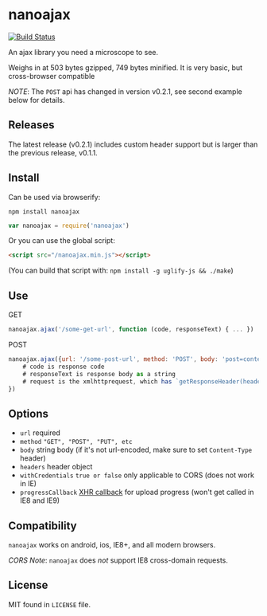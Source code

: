 nanoajax
========

[![Build Status](https://travis-ci.org/yanatan16/nanoajax.svg)](https://travis-ci.org/yanatan16/nanoajax)



An ajax library you need a microscope to see.

Weighs in at 503 bytes gzipped, 749 bytes minified. It is very basic, but cross-browser compatible

_NOTE_: The `POST` api has changed in version v0.2.1, see second example below for details.

## Releases

The latest release (v0.2.1) includes custom header support but is larger than the previous release, v0.1.1.

## Install

Can be used via browserify:

```
npm install nanoajax
```

```javascript
var nanoajax = require('nanoajax')
```

Or you can use the global script:

```html
<script src="/nanoajax.min.js"></script>
```

(You can build that script with: `npm install -g uglify-js && ./make`)

## Use

GET

```javascript
nanoajax.ajax('/some-get-url', function (code, responseText) { ... })
```

POST

```javascript
nanoajax.ajax({url: '/some-post-url', method: 'POST', body: 'post=content&args=yaknow'}, function (code, responseText, request) {
    # code is response code
    # responseText is response body as a string
    # request is the xmlhttprequest, which has `getResponseHeader(header)` function
})
```

## Options

- `url` required
- `method` `"GET", "POST", "PUT", etc`
- `body` string body (if it's not url-encoded, make sure to set `Content-Type` header)
- `headers` header object
- `withCredentials` `true or false` only applicable to CORS (does not work in IE)
- `progressCallback` [XHR callback](https://developer.mozilla.org/de/docs/Web/API/XMLHttpRequest/Using_XMLHttpRequest#Monitoring_progress) for upload progress (won't get called in IE8 and IE9)

## Compatibility

`nanoajax` works on android, ios, IE8+, and all modern browsers.

_CORS Note_: `nanoajax` does _not_ support IE8 cross-domain requests.

## License

MIT found in `LICENSE` file.

